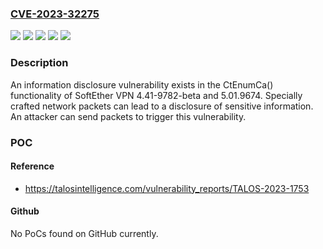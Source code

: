 ### [CVE-2023-32275](https://cve.mitre.org/cgi-bin/cvename.cgi?name=CVE-2023-32275)
![](https://img.shields.io/static/v1?label=Product&message=SoftEther%20VPN&color=blue)
![](https://img.shields.io/static/v1?label=Version&message=4.41-9782%20&color=brightgreen)
![](https://img.shields.io/static/v1?label=Version&message=4.41-9782-beta%20&color=brightgreen)
![](https://img.shields.io/static/v1?label=Version&message=5.01.9674%20&color=brightgreen)
![](https://img.shields.io/static/v1?label=Vulnerability&message=CWE-201%3A%20Information%20Exposure%20Through%20Sent%20Data&color=brightgreen)

### Description

An information disclosure vulnerability exists in the CtEnumCa() functionality of SoftEther VPN 4.41-9782-beta and 5.01.9674. Specially crafted network packets can lead to a disclosure of sensitive information. An attacker can send packets to trigger this vulnerability.

### POC

#### Reference
- https://talosintelligence.com/vulnerability_reports/TALOS-2023-1753

#### Github
No PoCs found on GitHub currently.

